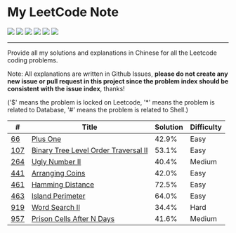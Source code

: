 # My LeetCode Note

![](https://img.shields.io/travis/skygragon/leetcode-cli.svg?style=flat)
![](https://img.shields.io/badge/language-C++-red.svg)
![](https://img.shields.io/badge/language-python-yellow.svg)
![](https://img.shields.io/badge/language-golang-blue.svg)
![](https://img.shields.io/badge/%3E-leetcode-green.svg)
![](https://img.shields.io/badge/%3C-awesome-green.svg)

---

Provide all my solutions and explanations in Chinese for all the Leetcode coding problems.

Note: All explanations are written in Github Issues, **please do not create any new issue or pull request in this project since the problem index should be consistent with the issue index**, thanks!

('$' means the problem is locked on Leetcode, '*' means the problem is related to Database, '#' means the problem is related to Shell.)



| # | Title | Solution | Difficulty |
|---| ----- | -------- | ---------- |
|[66](https://leetcode.com/problems/plus-one/)|[Plus One](https://github.com/tony820315/leetcode/issues/5)|42.9%|Easy|
|[107](https://leetcode.com/problems/binary-tree-level-order-traversal-ii/)|[Binary Tree Level Order Traversal II](https://github.com/tony820315/leetcode/issues/7)|53.1%|Easy|
|[264](https://leetcode.com/problems/ugly-number-ii/)|[Ugly Number II](https://github.com/tony820315/leetcode/issues/8)|40.4%|Medium|
|[441](https://leetcode.com/problems/arranging-coins/)|[Arranging Coins](https://github.com/tony820315/leetcode/issues/4)|42.0%|Easy|
|[461](https://leetcode.com/problems/hamming-distance)|[Hamming Distance](https://github.com/tony820315/leetcode/issues/4)|72.5%|Easy|
|[463](https://leetcode.com/problems/island-perimeter/)|[Island Perimeter](https://github.com/tony820315/leetcode/issues/6)|64.0%|Easy|
|[919](https://leetcode.com/problems/word-search-ii/)|[Word Search II](https://github.com/tony820315/leetcode/issues/1)|34.4%|Hard|
|[957](https://leetcode.com/problems/prison-cells-after-n-days)|[Prison Cells After N Days](https://github.com/tony820315/leetcode/issues/2)|41.6%|Medium|




